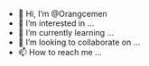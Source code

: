 - 👋 Hi, I’m @Orangcemen
- 👀 I’m interested in ...
- 🌱 I’m currently learning ...
- 💞️ I’m looking to collaborate on ...
- 📫 How to reach me ...

<!---
Orangcemen/Orangcemen is a ✨ special ✨ repository because its `README.md` (this file) appears on your GitHub profile.
You can click the Preview link to take a look at your changes.
--->
